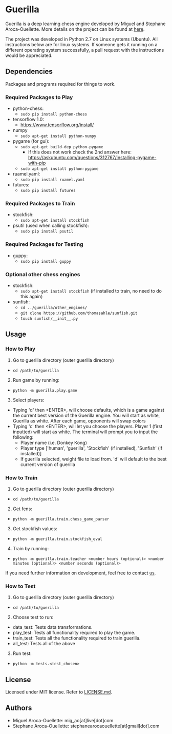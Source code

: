 # Guerilla

Guerilla is a deep learning chess engine developed by Miguel and Stephane Aroca-Ouellette. More details on the project can be found at [here](https://unarresteddev.wordpress.com/2017/02/23/guerilla-a-chess-engine-part-1/).
  
The project was developed in Python 2.7 on Linux systems (Ubuntu). All instructions below are for linux systems. If someone gets it running on a different operating system successfully, a pull request with the instructions would be appreciated.  

## Dependencies
Packages and programs required for things to work.

### Required Packages to Play
- python-chess:
  - `sudo pip install python-chess`
- tensorflow 1.0:
  - https://www.tensorflow.org/install/
- numpy
  - `sudo apt-get install python-numpy`
- pygame (for gui):
  - `sudo apt-get build-dep python-pygame`
    - If this does not work check the 2nd answer here: https://askubuntu.com/questions/312767/installing-pygame-with-pip
  - `sudo apt-get install python-pygame`
- ruamel.yaml:
  - `sudo pip install ruamel.yaml`
- futures:
  - `sudo pip install futures`

### Required Packages to Train
- stockfish:
  - `sudo apt-get install stockfish`
- psutil (used when calling stockfish):
  - `sudo pip install psutil`

### Required Packages for Testing
- guppy:
  - `sudo pip install guppy`

### Optional other chess engines
- stockfish:
  - `sudo apt-get install stockfish` (if installed to train, no need to do this again)
- sunfish:
  - `cd ../guerilla/other_engines/`
  - `git clone https://github.com/thomasahle/sunfish.git`
  - `touch sunfish/__init__.py`

## Usage
### How to Play
1. Go to guerilla directory (outer guerilla directory)
  - `cd /path/to/guerilla`
2. Run game by running:
  - `python -m guerilla.play.game`
3. Select players:
  - Typing 'd' then \<ENTER>, will choose defaults, which is a game against the current best version of the Guerilla engine. You will start as white, Guerilla as white. After each game, opponents will swap colors
  - Typing 'c' then \<ENTER>, will let you choose the players. Player 1 (first inputted) will start as white. The terminal will prompt you to input the following:   
    - Player name (i.e. Donkey Kong)
    - Player type ['human', 'guerilla', 'Stockfish' (if installed), 'Sunfish' (if installed)]
    - If guerilla selected, weight file to load from. 'd' will default to the best current version of guerilla

### How to Train
1. Go to guerilla directory (outer guerilla directory)
  - `cd /path/to/guerilla`
2. Get fens:
  - `python -m guerilla.train.chess_game_parser`  
3. Get stockfish values:
  - `python -m guerilla.train.stockfish_eval`
4. Train by running:
  - `python -m guerilla.train.teacher <number hours (optional)> <number minutes (optional)> <number seconds (optional)>`

If you need further information on development, feel free to contact [us](#authors).

### How to Test
1. Go to guerilla directory (outer guerilla directory)
  - `cd /path/to/guerilla`
2. Choose test to run:
  - data_test: Tests data transformations.
  - play_test: Tests all functionality required to play the game.
  - train_test: Tests all the functionality required to train guerilla.
  - all_test: Tests all of the above
3. Run test:
  - `python -m tests.<test_chosen>`

## License
Licensed under MIT license. Refer to [LICENSE.md](LICENSE.md).  

## Authors
  - Miguel Aroca-Ouellette: mig_ao[at]live[dot]com
  - Stephane Aroca-Ouellette: stephanearocaouellette[at]gmail[dot].com

